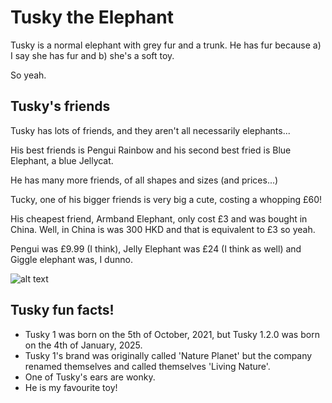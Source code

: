# Tusky the Elephant
Tusky is a normal elephant with grey fur and a trunk. He has fur because a) I say she has fur and b) she's a soft toy.

So yeah.

## Tusky's friends
Tusky has lots of friends, and they aren't all necessarily elephants...

His best friends is Pengui Rainbow and his second best fried is Blue Elephant, a blue Jellycat.

He has many more friends, of all shapes and sizes (and prices...)

Tucky, one of his bigger friends is very big a cute, costing a whopping £60!

His cheapest friend, Armband Elephant, only cost £3 and was bought in China. Well, in China is was 300 HKD and that is equivalent to £3 so yeah.

Pengui was £9.99 (I think), Jelly Elephant was £24 (I think as well) and Giggle elephant was, I dunno.

![alt text](https://i.ebayimg.com/images/g/M4IAAOSw20VmJtLI/s-l400.jpg)

[^1]: This is Tusky!

## Tusky fun facts!
- Tusky 1 was born on the 5th of October, 2021, but Tusky 1.2.0 was born on the 4th of January, 2025.
- Tusky 1's brand was originally called 'Nature Planet' but the company renamed themselves and called themselves 'Living Nature'.
- One of Tusky's ears are wonky.
- He is my favourite toy!